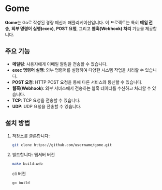 # Gome

**Gome**는 Go로 작성된 경량 메신저 애플리케이션입니다. 이 프로젝트는 특히
**메일 전송**, **외부 명령어 실행(exec)**, **POST 요청**, 그리고 **웹훅(Webhook) 처리** 기능을 제공합니다.

## 주요 기능

- **메일링**: 사용자에게 이메일 알림을 전송할 수 있습니다.
- **exec 명령어 실행**: 외부 명령어를 실행하여 다양한 시스템 작업을 처리할 수 있습니다.
- **POST 요청**: HTTP POST 요청을 통해 다른 서비스와 통신할 수 있습니다.
- **웹훅(Webhook)**: 외부 서비스에서 전송하는 웹훅 데이터를 수신하고 처리할 수 있습니다.
- **TCP**: TCP 요청을 전송할 수 있습니다.
- **UDP**: UDP 요청을 전송할 수 있습니다.

## 설치 방법

1. 저장소를 클론합니다:
   ```bash
   git clone https://github.com/username/gome.git
   ```
2. 빌드합니다:
   웹서버 버전

   ```bash
   make build:web
   ```

   cli 버전

   ```
   go build
   ```
